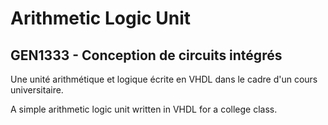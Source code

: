 # Arithmetic Logic Unit
## GEN1333 - Conception de circuits intégrés

Une unité arithmétique et logique écrite en VHDL dans le cadre d'un cours universitaire.

A simple arithmetic logic unit written in VHDL for a college class.
